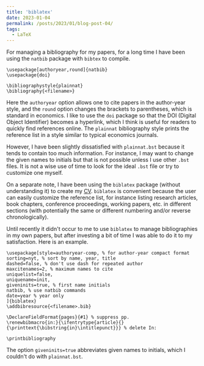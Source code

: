```yaml
---
title: 'biblatex'
date: 2023-01-04
permalink: /posts/2023/01/blog-post-04/
tags:
  - LaTeX
---
```


For managing a bibliography for my papers, for a long time I have been using the `natbib` package with `bibtex` to compile.
```
\usepackage[authoryear,round]{natbib}
\usepackage{doi}

\bibliographystyle{plainnat}
\bibliography{<filename>}
```
Here the `authoryear` option allows one to cite papers in the author-year style, and the `round` option changes the brackets to parentheses, which is standard in economics. I like to use the `doi` package so that the DOI (Digital Object Identifier) becomes a hyperlink, which I think is useful for readers to quickly find references online. The `plainnat` bibliography style prints the reference list in a style similar to typical economics journals.

However, I have been slightly dissatisfied with `plainnat.bst` because it tends to contain too much information. For instance, I may want to change the given names to initials but that is not possible unless I use other `.bst` files. It is not a wise use of time to look for the ideal `.bst` file or try to customize one myself.

On a separate note, I have been using the `biblatex` package (without understanding it) to create my [CV](https://drive.google.com/file/d/1LwWnbQ-aqI-jE9X8EFXQ4eJqTmIDm1mk/view). `biblatex` is convenient because the user can easily customize the reference list, for instance listing research articles, book chapters, conference proceedings, working papers, etc. in different sections (with potentially the same or different numbering and/or reverse chronologically).

Until recently it didn't occur to me to use `biblatex` to manage bibliographies in my own papers, but after investing a bit of time I was able to do it to my satisfaction. Here is an example.
````
\usepackage[style=authoryear-comp, % for author-year compact format
sorting=nyt, % sort by name, year, title
dashed=false, % don't use dash for repeated author
maxcitenames=2, % maximum names to cite
uniquelist=false,
uniquename=init,
giveninits=true, % first name initials
natbib, % use natbib commands
date=year % year only
]{biblatex}
\addbibresource{<filename>.bib}

\DeclareFieldFormat{pages}{#1} % suppress pp.
\renewbibmacro{in:}{\ifentrytype{article}{}{\printtext{\bibstring{in}\intitlepunct}}} % delete In:
  
\printbibliography
````
The option `giveninits=true` abbreviates given names to initials, which I couldn't do with `plainnat.bst`.


